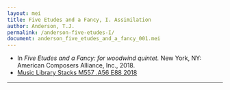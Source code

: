 ```yaml
---
layout: mei
title: Five Etudes and a Fancy, I. Assimilation
author: Anderson, T.J.
permalink: /anderson-five-etudes-I/
document: anderson_five_etudes_and_a_fancy_001.mei
---
```


- In *Five Etudes and a Fancy: for woodwind quintet.* New York, NY: American Composers Alliance, Inc., 2018.
- <a href="https://tufts-primo.hosted.exlibrisgroup.com/primo-explore/fulldisplay?docid=01TUN_ALMA21278567940003851&context=L&vid=01TUN&lang=en_US&search_scope=EVERYTHING&adaptor=Local%20Search%20Engine&isFrbr=true&tab=everything&query=any,contains,anderson%20five%20etudes%20and%20a%20fancy&offset=0" target="_blank">Music Library Stacks M557 .A56 E88 2018</a>

---
